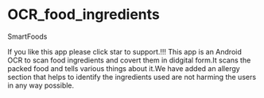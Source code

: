 # OCR_food_ingredients
SmartFoods

If you like this app please click star to support.!!! This app is an Android OCR to scan food ingredients and covert them in didgital form.It scans the packed food and tells various things about it.We have added an allergy section that helps to identify the ingredients used are not harming the users in any way possible.
